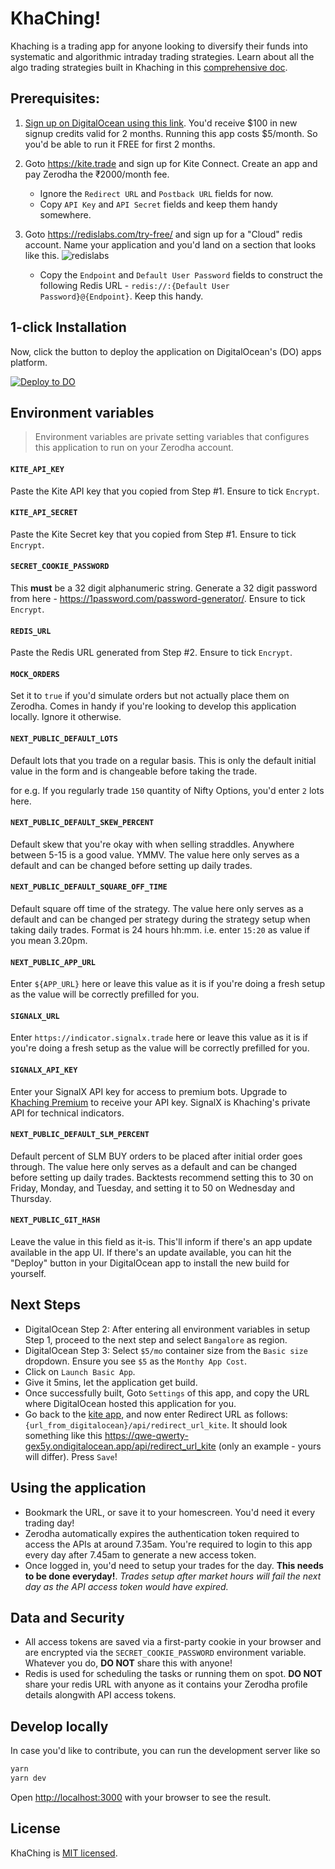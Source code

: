 # KhaChing!

Khaching is a trading app for anyone looking to diversify their funds into systematic and algorithmic intraday trading strategies. Learn about all the algo trading strategies built in Khaching in this [comprehensive doc](https://www.notion.so/Khaching-5a43061a2b1f4e3ea10843f65186c30d).

## Prerequisites:

1. [Sign up on DigitalOcean using this link](https://m.do.co/c/d9db955b428e). You'd receive $100 in new signup credits valid for 2 months. Running this app costs $5/month. So you'd be able to run it FREE for first 2 months.


2. Goto https://kite.trade and sign up for Kite Connect. Create an app and pay Zerodha the ₹2000/month fee.

    - Ignore the `Redirect URL` and `Postback URL` fields for now.
    - Copy `API Key` and `API Secret` fields and keep them handy somewhere.

3. Goto https://redislabs.com/try-free/ and sign up for a "Cloud" redis account. Name your application and you'd land on a section that looks like this. ![redislabs](https://i.imgur.com/k9sZScs.jpg)

    - Copy the `Endpoint` and `Default User Password` fields to construct the following Redis URL - `redis://:{Default User Password}@{Endpoint}`. Keep this handy.

## 1-click Installation

Now, click the button to deploy the application on DigitalOcean's (DO) apps platform.

[![Deploy to DO](https://www.deploytodo.com/do-btn-blue.svg)](https://cloud.digitalocean.com/apps/new?repo=https://github.com/aakashlpin/kha-ching/tree/master&refcode=d9db955b428e)

## Environment variables

> Environment variables are private setting variables that configures this application to run on your Zerodha account.


#### `KITE_API_KEY`

Paste the Kite API key that you copied from Step #1. Ensure to tick `Encrypt`.
#### `KITE_API_SECRET`

Paste the Kite Secret key that you copied from Step #1. Ensure to tick `Encrypt`.

#### `SECRET_COOKIE_PASSWORD`

This **must** be a 32 digit alphanumeric string. Generate a 32 digit password from here - https://1password.com/password-generator/. Ensure to tick `Encrypt`.

#### `REDIS_URL`

Paste the Redis URL generated from Step #2. Ensure to tick `Encrypt`.

#### `MOCK_ORDERS`

Set it to `true` if you'd simulate orders but not actually place them on Zerodha. Comes in handy if you're looking to develop this application locally. Ignore it otherwise.

#### `NEXT_PUBLIC_DEFAULT_LOTS`

Default lots that you trade on a regular basis. This is only the default initial value in the form and is changeable before taking the trade.

for e.g. If you regularly trade `150` quantity of Nifty Options, you'd enter `2` lots here.
#### `NEXT_PUBLIC_DEFAULT_SKEW_PERCENT`

Default skew that you're okay with when selling straddles. Anywhere between 5-15 is a good value. YMMV. The value here only serves as a default and can be changed before setting up daily trades.

#### `NEXT_PUBLIC_DEFAULT_SQUARE_OFF_TIME`

Default square off time of the strategy. The value here only serves as a default and can be changed per strategy during the strategy setup when taking daily trades. Format is 24 hours hh:mm. i.e. enter `15:20` as value if you mean 3.20pm.

#### `NEXT_PUBLIC_APP_URL`

Enter `${APP_URL}` here or leave this value as it is if you're doing a fresh setup as the value will be correctly prefilled for you.

#### `SIGNALX_URL`

Enter `https://indicator.signalx.trade` here or leave this value as it is if you're doing a fresh setup as the value will be correctly prefilled for you.

#### `SIGNALX_API_KEY`

Enter your SignalX API key for access to premium bots. Upgrade to [Khaching Premium](https://imjo.in/q6g7cB) to receive your API key. SignalX is Khaching's private API for technical indicators.

#### `NEXT_PUBLIC_DEFAULT_SLM_PERCENT`

Default percent of SLM BUY orders to be placed after initial order goes through. The value here only serves as a default and can be changed before setting up daily trades. Backtests recommend setting this to 30 on Friday, Monday, and Tuesday, and setting it to 50 on Wednesday and Thursday.

#### `NEXT_PUBLIC_GIT_HASH`

Leave the value in this field as it-is. This'll inform if there's an app update available in the app UI. If there's an update available, you can hit the "Deploy" button in your DigitalOcean app to install the new build for yourself.
## Next Steps

- DigitalOcean Step 2: After entering all environment variables in setup Step 1, proceed to the next step and select `Bangalore` as region.
- DigitalOcean Step 3: Select `$5/mo` container size from the `Basic size` dropdown. Ensure you see `$5` as the `Monthy App Cost`.
- Click on `Launch Basic App`.
- Give it 5mins, let the application get build.
- Once successfully built, Goto `Settings` of this app, and copy the URL where DigitalOcean hosted this application for you.
- Go back to the [kite app](https://kite.trade/), and now enter Redirect URL as follows: `{url_from_digitalocean}/api/redirect_url_kite`. It should look something like this https://qwe-qwerty-gex5y.ondigitalocean.app/api/redirect_url_kite (only an example - yours will differ). Press `Save`!


## Using the application

- Bookmark the URL, or save it to your homescreen. You'd need it every trading day!
- Zerodha automatically expires the authentication token required to access the APIs at around 7.35am. You're required to login to this app every day after 7.45am to generate a new access token.
- Once logged in, you'd need to setup your trades for the day. **This needs to be done everyday!**. *Trades setup after market hours will fail the next day as the API access token would have expired.*

## Data and Security

- All access tokens are saved via a first-party cookie in your browser and are encrypted via the `SECRET_COOKIE_PASSWORD` environment variable. Whatever you do, **DO NOT** share this with anyone!
- Redis is used for scheduling the tasks or running them on spot. **DO NOT** share your redis URL with anyone as it contains your Zerodha profile details alongwith API access tokens.
## Develop locally

In case you'd like to contribute, you can run the development server like so

```bash
yarn
yarn dev
```

Open [http://localhost:3000](http://localhost:3000) with your browser to see the result.

## License

KhaChing is [MIT licensed](https://github.com/aakashlpin/kha-ching/blob/master/LICENSE.md).
